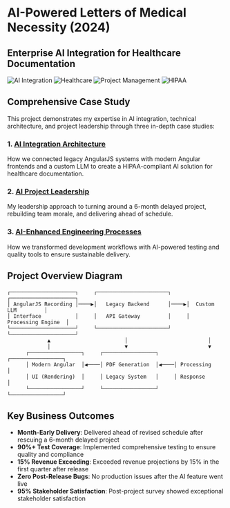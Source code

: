 # AI-Powered Letters of Medical Necessity (2024)
## Enterprise AI Integration for Healthcare Documentation

![AI Integration](https://img.shields.io/badge/-AI%20Integration-0078D7?style=flat)
![Healthcare](https://img.shields.io/badge/-Healthcare-16A085?style=flat)
![Project Management](https://img.shields.io/badge/-Project%20Management-FFA500?style=flat)
![HIPAA](https://img.shields.io/badge/-HIPAA%20Compliant-27AE60?style=flat)

## Comprehensive Case Study

This project demonstrates my expertise in AI integration, technical architecture, and project leadership through three in-depth case studies:

### 1. [AI Integration Architecture](./ai-integration-architecture.md)
How we connected legacy AngularJS systems with modern Angular frontends and a custom LLM to create a HIPAA-compliant AI solution for healthcare documentation.

### 2. [AI Project Leadership](./ai-project-leadership.md)
My leadership approach to turning around a 6-month delayed project, rebuilding team morale, and delivering ahead of schedule.

### 3. [AI-Enhanced Engineering Processes](./ai-enhanced-engineering-processes.md)
How we transformed development workflows with AI-powered testing and quality tools to ensure sustainable delivery.

## Project Overview Diagram

```
┌─────────────────────┐     ┌───────────────────────┐     ┌─────────────────────┐
│ AngularJS Recording │────▶│   Legacy Backend      │────▶│  Custom LLM         │
│ Interface           │     │   API Gateway         │     │  Processing Engine  │
└─────────────────────┘     └───────────────────────┘     └─────────────────────┘
             ▲                        │                          │
             │                        ▼                          ▼
      ┌─────────────────┐     ┌─────────────────┐     ┌─────────────────┐
      │ Modern Angular  │◀────│ PDF Generation  │◀────│ Processing      │
      │ UI (Rendering)  │     │ Legacy System   │     │ Response        │
      └─────────────────┘     └─────────────────┘     └─────────────────┘
```

## Key Business Outcomes

- **Month-Early Delivery**: Delivered ahead of revised schedule after rescuing a 6-month delayed project
- **90%+ Test Coverage**: Implemented comprehensive testing to ensure quality and compliance
- **15% Revenue Exceeding**: Exceeded revenue projections by 15% in the first quarter after release
- **Zero Post-Release Bugs**: No production issues after the AI feature went live
- **95% Stakeholder Satisfaction**: Post-project survey showed exceptional stakeholder satisfaction
